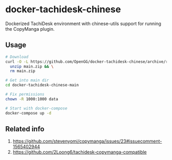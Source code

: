 # docker-tachidesk-chinese

Dockerized TachiDesk environment with chinese-utils support for running the CopyManga plugin.

## Usage

```bash
# Download
curl -O -L https://github.com/OpenGG/docker-tachidesk-chinese/archive/refs/heads/main.zip && \
  unzip main.zip && \
  rm main.zip

# Get into main dir
cd docker-tachidesk-chinese-main

# Fix permissions
chown -R 1000:1000 data

# Start with docker-compose
docker-compose up -d

```

## Related info

1. https://github.com/stevenyomi/copymanga/issues/23#issuecomment-1565402944
2. https://github.com/2Loong6/tachidesk-copymanga-compatible

